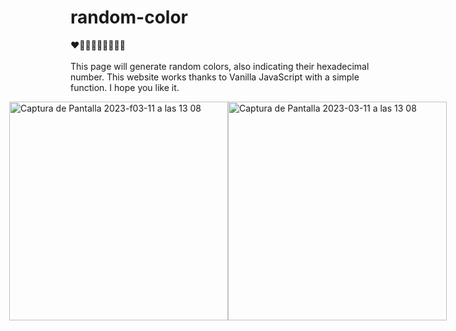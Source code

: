 # random-color 

❤️🧡💛💚💙💜🤎🖤🤍
<br>
<br>
This page will generate random colors, also indicating their hexadecimal number. This website works thanks to Vanilla JavaScript with a simple function. I hope you like it.
<div style="display: flex; align-items: center; justify-content: center;">
<img width="350" alt="Captura de Pantalla 2023-f03-11 a las 13 08" src="https://user-images.githubusercontent.com/112553001/224483767-bd30dd50-fb52-4a16-afa8-f82250c2c9d0.png">
<img width="350" alt="Captura de Pantalla 2023-03-11 a las 13 08" src="https://user-images.githubusercontent.com/112553001/224483771-11ad11a2-a6d7-4569-93c0-340a3bad2ac6.png">
<div>
